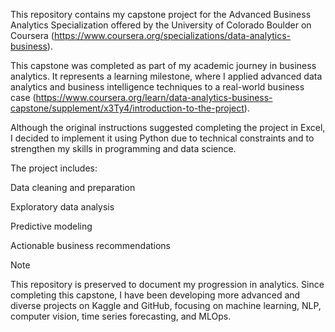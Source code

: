 This repository contains my capstone project for the Advanced Business Analytics Specialization offered by the University of Colorado Boulder on Coursera (https://www.coursera.org/specializations/data-analytics-business).

This capstone was completed as part of my academic journey in business analytics. It represents a learning milestone, where I applied advanced data analytics and business intelligence techniques to a real-world business case (https://www.coursera.org/learn/data-analytics-business-capstone/supplement/x3Ty4/introduction-to-the-project).

Although the original instructions suggested completing the project in Excel, I decided to implement it using Python due to technical constraints and to strengthen my skills in programming and data science.

The project includes:

  Data cleaning and preparation

  Exploratory data analysis

  Predictive modeling

  Actionable business recommendations

Note

This repository is preserved to document my progression in analytics. Since completing this capstone, I have been developing more advanced and diverse projects on Kaggle and GitHub, focusing on machine learning, NLP, computer vision, time series forecasting, and MLOps.
